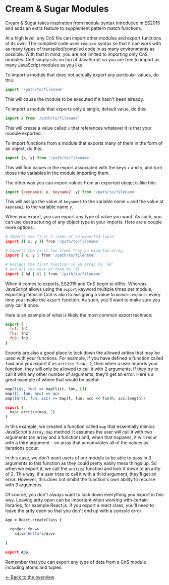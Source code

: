 # Cream & Sugar Modules

Cream & Sugar takes inspiration from module syntax introduced in ES2015 and adds an extra feature to supplement pattern match functions.

At a high level, any CnS file can import other modules and export functions of its own. The compiled code uses `require` syntax so that it can work with as many types of transpiled/compiled code in as many environments as possible. With that in mind, you are not limited to importing only CnS modules. CnS simply sits on top of JavaScript so you are free to import as many JavaScript modules as you like.

To import a module that does not actually export any particular values, do this:

```javascript
import '/path/to/filename'
```

This will cause the module to be executed if it hasn't been already.

To import a module that exports only a single, default value, do this:

```javascript
import x from '/path/to/filename'
```

This will create a value called `x` that references whatever it is that your module exported.

To import functions from a module that exports many of them in the form of an object, do this:

```javascript
import {x, y} from '/path/to/filename'
```

This will find values in the export associated with the keys `x` and `y`, and turn those into variables
in the module importing them.

The other way you can import values from an exported obejct is like this:

```javascript
import {keyname1: x, keyname2: y} from '/path/to/filename'
```

This will assign the value at `keyname1` to the variable name `x` and the value at `keyname2`, to the variable name `y`.

When you export, you can export any type of value you want. As such, you can use destructuring of any object type in your imports. Here are a couple more options:

```coffeescript
# Imports the first 2 items of an exported tuple.
import {{ x, y }} from '/path/to/filename'

# Imports the first two items from an exported array.
import [ x, y ] from '/path/to/filename'

# Assigns the first function in an array to `hd`
# and all the rest of them to `tl`.
import [ hd | tl ] from '/path/to/filename'
```


When it comes to exports, ES2015 and CnS begin to differ. Whereas JavaScript allows using the `export` keyword multiple times per module, exporting items in CnS is akin to assigning a value to `module.exports` every time you invoke the `export` function. As such, you'll want to make sure you only call it once.

Here is an example of what is likely the most common export technice:

```javascript
export {
  fn1: fn1,
  fn2: fn2,
  fn3: fn3
}
```

Exports are also a good place to lock down the allowed arities that may be used with your functions. For example, if you have defined a function called `funA` and you export it as `aritize funA, 2`, then when a user imports your function, they will only be allowed to call it with 2 arguments. If they try to call it with any other number of arguments, they'll get an error. Here's a great example of where that would be useful:

```coffeescript
map(list, fun) => map(list, fun, [])
map([], fun, acc) => acc
map([h|t], fun, acc) => map(t, fun, acc << fun(h, acc.length))

export {
  map: aritize(map, 2)
}

```

In this example, we created a function called `map` that essentially mimics JavaScript's `Array.map` method. It assumes the user will call it with two arguments (an array and a function) and, when that happens, it will recur with a third argument – an array that accumulates all of the values as iterations occur.

In this case, we don't want users of our module to be able to pass in 3 arguments to this function as they could pretty easily mess things up. So when we export it, we call the `aritize` function and lock it down to an arity of 2. This way, if a user tries to call it with a third argument, they'll get an error. However, this does not inhibit the function's own ability to recurse with 3 arguments.

Of course, you don't always want to lock down everything you export in this way. Leaving arity open can be important when working with certain libraries, for example React.js. If you export a react class, you'll need to leave the arity open so that you don't end up with a console error:

```coffeescript
App = React.createClass {

  render: fn =>
    <div>"Hello"</div>

}

export App
```

Remember that you can export any type of data from a CnS module including atoms and tuples.

[<- Back to the overview](overview.md)
